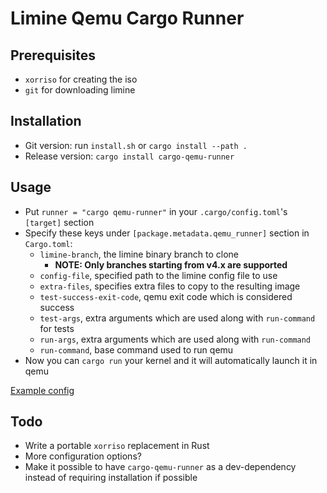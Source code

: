 # Limine Qemu Cargo Runner

## Prerequisites
- `xorriso` for creating the iso
- `git` for downloading limine
## Installation
- Git version: run `install.sh` or `cargo install --path .`
- Release version: `cargo install cargo-qemu-runner`
## Usage
- Put `runner = "cargo qemu-runner"` in your `.cargo/config.toml`'s `[target]` section
- Specify these keys under `[package.metadata.qemu_runner]` section in `Cargo.toml`:
    - `limine-branch`, the limine binary branch to clone
		- **NOTE: Only branches starting from v4.x are supported**
	- `config-file`, specified path to the limine config file to use
    - `extra-files`, specifies extra files to copy to the resulting image
    - `test-success-exit-code`, qemu exit code which is considered success
    - `test-args`, extra arguments which are used along with `run-command` for tests
    - `run-args`, extra arguments which are used along with `run-command`
    - `run-command`, base command used to run qemu
- Now you can `cargo run` your kernel and it will automatically launch it in qemu

[Example config](https://github.com/Qwinci/cargo-qemu-runner/blob/main/example/Cargo.toml)

## Todo
- Write a portable `xorriso` replacement in Rust
- More configuration options?
- Make it possible to have `cargo-qemu-runner` as a dev-dependency instead of requiring installation if possible

